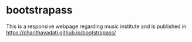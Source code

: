# bootstrapass
This is a responsive webpage regarding music institute and is published in https://charithayadati.github.io/bootstrapass/
